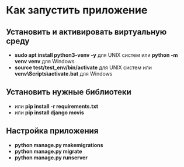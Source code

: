 # Как запустить приложение

## Установить и активировать виртуальную среду
- **sudo apt install python3-venv -y** для UNIX систем или **python -m venv venv** для Windows
- **source test/test_env/bin/activate**  для UNIX систем или **venv\Scripts\activate.bat** для Windows
## Установить нужные библиотеки 
- или **pip install -r requirements.txt**
- или **pip install django movis**
## Настройка приложения
- **python manage.py makemigrations**
- **python manage.py migrate**
- **python manage.py runserver** 
